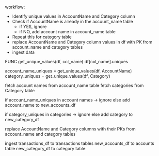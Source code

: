 workflow:
- Identify unique values in AccountName and Category column
- Check if AccountName is already in the account_name table
	- if YES, ignore
	- if NO, add account name in account_name table
- Repeat this for category table
- replace AccountName and Category column values in df with PK from account_name and category tables
- ingest data


FUNC get_unique_values(df, col_name)
	df[col_name].uniques

account_name_uniques = get_unique_values(df, AccountName)
category_uniques = get_unique_values(df, Category)

fetch account names from account_name table
fetch categories from Category table

if account_name_uniques in account names -> ignore
else  add account_name to new_accounts_df

if category_uniques in categories -> ignore
else add category to new_category_df

replace AccountName and Category columns with their PKs from account_name and category tables

ingest transactions_df to transactions tables
new_accounts_df to accounts table
new_category_df to category table
